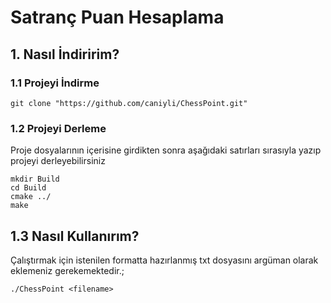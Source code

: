 # Satranç Puan Hesaplama

## 1. Nasıl İndiririm?

### 1.1 Projeyi İndirme

```
git clone "https://github.com/caniyli/ChessPoint.git"
```

### 1.2 Projeyi Derleme

Proje dosyalarının içerisine girdikten sonra aşağıdaki satırları sırasıyla yazıp projeyi derleyebilirsiniz

```
mkdir Build
cd Build
cmake ../
make 
```


## 1.3 Nasıl Kullanırım?

Çalıştırmak için istenilen formatta hazırlanmış txt dosyasını argüman olarak eklemeniz gerekemektedir.;

```
./ChessPoint <filename>
```
